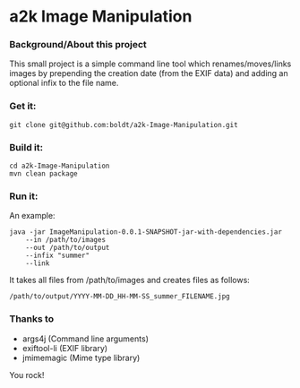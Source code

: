 a2k Image  Manipulation
===

### Background/About this project

This small project is a simple command line tool which renames/moves/links images by prepending the creation date (from the EXIF data) and adding an optional infix to the file name.

### Get it:

```
git clone git@github.com:boldt/a2k-Image-Manipulation.git
```

### Build it:

```	
cd a2k-Image-Manipulation
mvn clean package
```

### Run it:

An example:

```
java -jar ImageManipulation-0.0.1-SNAPSHOT-jar-with-dependencies.jar 
	--in /path/to/images 
	--out /path/to/output
	--infix "summer" 
	--link 
```	
It takes all files from /path/to/images and creates files as follows:

```
/path/to/output/YYYY-MM-DD_HH-MM-SS_summer_FILENAME.jpg
```

### Thanks to

* args4j (Command line arguments)
* exiftool-li (EXIF library)
* jmimemagic (Mime type library)

You rock!
